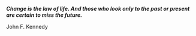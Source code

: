 _**Change is the law of life. And those who look only to the past or present are certain to miss the future.**_

John F. Kennedy